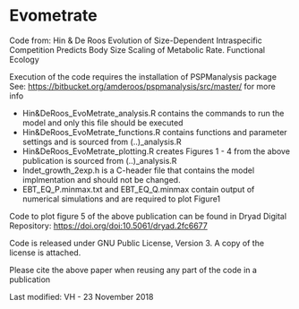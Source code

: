 # Evometrate
Code from: Hin &amp; De Roos Evolution of Size-Dependent Intraspecific Competition Predicts Body Size Scaling of Metabolic Rate. Functional Ecology

Execution of the code requires the installation of PSPManalysis package
See: https://bitbucket.org/amderoos/pspmanalysis/src/master/ for more info

 - Hin&DeRoos_EvoMetrate_analysis.R contains the commands to run the model and only this file should be executed
 - Hin&DeRoos_EvoMetrate_functions.R contains functions and parameter settings and is sourced from (..)_analysis.R
 - Hin&DeRoos_EvoMetrate_plotting.R creates Figures 1 - 4 from the above publication is sourced from (..)_analysis.R
 - Indet_growth_2exp.h is a C-header file that contains the model implmentation and should not be changed.
 - EBT_EQ_P.minmax.txt and EBT_EQ_Q.minmax contain output of numerical simulations and are required to plot Figure1

Code to plot figure 5 of the above publication can be found in Dryad Digital Repository:
https://doi.org/doi:10.5061/dryad.2fc6677

Code is released under GNU Public License, Version 3. A copy of the license is attached.

Please cite the above paper when reusing any part of the code in a publication
 
Last modified: VH - 23 November 2018
